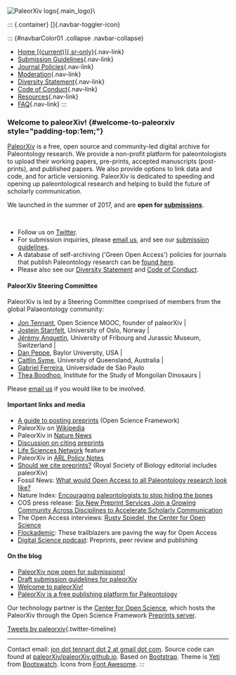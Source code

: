![PaleorXiv logo](paleorxiv_logo.png){.main_logo}\

::: {.container}
[]{.navbar-toggler-icon}

::: {#navbarColor01 .collapse .navbar-collapse}
-   [Home [(current)]{.sr-only}](index.html){.nav-link}
-   [Submission Guidelines](submission_guidelines.html){.nav-link}
-   [Journal Policies](journal_policies.html){.nav-link}
-   [Moderation](moderation.html){.nav-link}
-   [Diversity Statement](diversity_statement.html){.nav-link}
-   [Code of Conduct](code_of_conduct.html){.nav-link}
-   [Resources](resources.html){.nav-link}
-   [FAQ](faq.html){.nav-link}
:::

### Welcome to paleorXiv! {#welcome-to-paleorxiv style="padding-top:1em;"}

[PaleorXiv](https://osf.io/preprints/paleorxiv/) is a free, open source
and community-led digital archive for Paleontology research. We provide
a non-profit platform for paleontologists to upload their working
papers, pre-prints, accepted manuscripts (post-prints), and published
papers. We also provide options to link data and code, and for article
versioning. PaleorXiv is dedicated to speeding and opening up
paleontological research and helping to build the future of scholarly
communication.

We launched in the summer of 2017, and are **open for
[submissions](https://osf.io/preprints/paleorxiv/submit)**.

 

-   Follow us on [Twitter](https://twitter.com/paleorxiv).
-   For submission inquiries, please [email
    us](mailto:jon.tennant.2@gmail.com), and see our [submission
    guidelines](https://paleorxiv.github.io/submission_guidelines.html).
-   A database of self-archiving (\'Green Open Access\') policies for
    journals that publish Paleontology research can be [found
    here](https://paleorxiv.github.io/journal_policies.html).
-   Please also see our [Diversity
    Statement](https://paleorxiv.github.io/diversity_statement.html) and
    [Code of Conduct](https://paleorxiv.github.io/code_of_conduct.html).

#### PaleorXiv Steering Committee

PaleorXiv is led by a Steering Committee comprised of members from the
global Palaeontology community:

-   [Jon Tennant](https://twitter.com/Protohedgehog), Open Science MOOC,
    founder of paleorXiv \| [](https://twitter.com/Protohedgehog)
-   [Jostein Starrfelt](https://starrfelt.wordpress.com), University of
    Oslo, Norway \| [](https://twitter.com/josteist)
-   [Jérémy Anquetin](http://www.jurassica.ch/en/jeremyanquetin/),
    University of Fribourg and Jurassic Museum, Switzerland \|
    [](https://twitter.com/FossilTurtles)
-   [Dan Peppe](http://sites.baylor.edu/daniel_peppe/), Baylor
    University, USA \| [](https://twitter.com/danpeppe)
-   [Caitlin Syme](http://www.caitlinsyme.com), University of
    Queensland, Australia \| [](https://twitter.com/taphovenatrix)
-   [Gabriel Ferreira](http://www.paleolab.com.br/), Universidade de São
    Paulo
-   [Thea
    Boodhoo](https://mongoliandinosaurs.org/author/tharkibogmail-com/), Institute
    for the Study of Mongolian Dinosaurs \|
    [](https://twitter.com/tharkibo)

Please [email us](mailto:jon.tennant.2@gmail.com) if you would like to
be involved.

#### Important links and media

-   [A guide to posting
    preprints](http://help.osf.io/m/preprints/l/627729-share-a-preprint#Modify-permissions-and-citations)
    (Open Science Framework)
-   PaleorXiv on [Wikipedia](https://en.wikipedia.org/wiki/Preprint)
-   PaleorXiv in [Nature
    News](https://www.nature.com/news/heavyweight-funders-back-central-site-for-life-sciences-preprints-1.21466)
-   [Discussion on citing
    preprints](http://fossilsandshit.com/should-we-cite-preprints/)
-   [Life Sciences
    Network](http://lifesciencenetwork.com/blogs/leah-cannon/2017/05/30/changing-the-status-quo-jon-tennant-communications-director-at-scienceopen)
    feature
-   PaleorXiv in [ARL Policy Notes](http://policynotes.arl.org/?p=1555)
-   [Should we cite
    preprints?](https://thebiologist.rsb.org.uk/biologist-opinion/159-biologist/opinion/1790-should-biologists-cite-preprints)
    (Royal Society of Biology editorial includes paleorXiv)
-   Fossil News: [What would Open Access to all Paleontology research
    look
    like?](https://fossilnews.org/whats-inside-fossil-news-summer-2017/)
-   Nature Index: [Encouraging paleontologists to stop hiding the
    bones](https://www.natureindex.com/news-blog/encouraging-palaeontologists-to-stop-hiding-the-bones)
-   COS press release: [Six New Preprint Services Join a Growing
    Community Across Disciplines to Accelerate Scholarly
    Communication](https://cos.io/about/news/six-new-preprint-services-join-growing-community-across-disciplines-accelerate-scholarly-communication/)
-   The Open Access interviews: [Rusty Spiedel, the Center for Open
    Science](http://poynder.blogspot.de/2017/08/the-open-access-interviews-rusty.html)
-   [Flockademic](https://medium.com/flockademic/these-trailblazers-are-paving-the-way-for-open-access-7d098172112b):
    These trailblazers are paving the way for Open Access
-   [Digital Science
    podcast](https://www.digital-science.com/blog/news/podcast-preprints-peer-review-publishing/):
    Preprints, peer review and publishing

#### On the blog

-   [PaleorXiv now open for
    submissions!](http://fossilsandshit.com/paleorxiv-now-open-for-submissions/)
-   [Draft submission guidelines for
    paleorXiv](http://fossilsandshit.com/draft-submission-guidelines-paleorxiv/)
-   [Welcome to
    paleorXiv!](http://fossilsandshit.com/welcome-to-paleorxiv/)
-   [PaleorXiv is a free publishing platform for
    Paleontology](http://fossilsandshit.com/paleorxiv-press-release/)

Our technology partner is the [Center for Open
Science](https://cos.io/), which hosts the PaleorXiv through the Open
Science Framework [Preprints server](https://osf.io/preprints/).

[Tweets by paleorxiv](https://twitter.com/paleorxiv){.twitter-timeline}

------------------------------------------------------------------------

Contact email: [jon dot tennant dot 2 at gmail dot
com](mailto:jon.tennant.2@gmail.com). Source code can found at
[paleorXiv/paleorXiv.github.io](https://github.com/paleorXiv/paleorXiv.github.io).
Based on [Bootstrap](https://getbootstrap.com). Theme is
[Yeti](https://bootswatch.com/yeti/) from
[Bootswatch](https://bootswatch.com/). Icons from [Font
Awesome](http://fontawesome.io/).
:::
